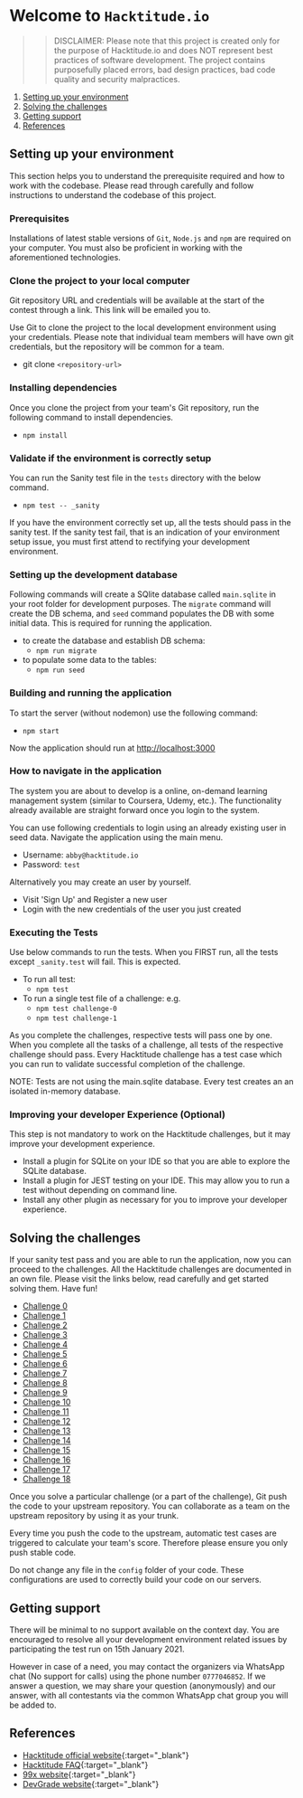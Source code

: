 # Welcome to `Hacktitude.io`

>>DISCLAIMER: Please note that this project is created only for the purpose of Hacktitude.io and does NOT represent best practices of software development. The project contains purposefully placed errors, bad design practices, bad code quality and security malpractices.

1. [Setting up your environment](#setting-up-your-environment)
1. [Solving the challenges](#solving-the-challenges)
1. [Getting support](#getting-support)
1. [References](#references)

## Setting up your environment

This section helps you to understand the prerequisite required and how to work with the codebase. Please read through carefully and follow instructions to understand the codebase of this project.

### Prerequisites

Installations of latest stable versions of `Git`, `Node.js` and `npm` are required on your computer. You must also be proficient in working with the aforementioned technologies.

### Clone the project to your local computer

Git repository URL and credentials will be available at the start of the contest through a link. This link will be emailed you to.

Use Git to clone the project to the local development environment using your credentials. Please note that individual team members will have own git credentials, but the repository will be common for a team.

* git clone `<repository-url>`

### Installing dependencies

Once you clone the project from your team's Git repository, run the following command to install dependencies.

* `npm install`

### Validate if the environment is correctly setup

You can run the Sanity test file in the `tests` directory with the below command.

* `npm test -- _sanity`

If you have the environment correctly set up, all the tests should pass in the sanity test. If the sanity test fail, that is an indication of your environment setup issue, you must first attend to rectifying your development environment.

### Setting up the development database

Following commands will create a SQlite database called `main.sqlite` in your root folder for development purposes. The `migrate` command will create the DB schema, and `seed` command populates the DB with some initial data. This is required for running the application.

* to create the database and establish DB schema:
  * `npm run migrate`
* to populate some data to the tables:
  * `npm run seed`

### Building and running the application

To start the server (without nodemon) use the following command:

* `npm start`

Now the application should run at [http://localhost:3000](http://localhost:3000)

### How to navigate in the application

The system you are about to develop is a online, on-demand learning management system (similar to Coursera, Udemy, etc.). The functionality already available are straight forward once you login to the system.

You can use following credentials to login using an already existing user in seed data. Navigate the application using the main menu.

* Username: `abby@hacktitude.io`
* Password: `test`

Alternatively you may create an user by yourself.

* Visit 'Sign Up' and Register a new user
* Login with the new credentials of the user you just created

### Executing the Tests

Use below commands to run the tests. When you FIRST run, all the tests except `_sanity.test` will fail. This is expected.

* To run all test:
  * `npm test`
* To run a single test file of a challenge: e.g.
  * `npm test challenge-0`
  * `npm test challenge-1`

As you complete the challenges, respective tests will pass one by one. When you complete all the tasks of a challenge, all tests of the respective challenge should pass. Every Hacktitude challenge has a test case which you can run to validate successful completion of the challenge.

NOTE: Tests are not using the main.sqlite database. Every test creates an an isolated in-memory database.

### Improving your developer Experience (Optional)

This step is not mandatory to work on the Hacktitude challenges, but it may improve your development experience.  

* Install a plugin for SQLite on your IDE so that you are able to explore the SQLite database.
* Install a plugin for JEST testing on your IDE. This may allow you to run a test without depending on command line.
* Install any other plugin as necessary for you to improve your developer experience.

## Solving the challenges

If your sanity test pass and you are able to run the application, now you can proceed to the challenges. All the Hacktitude challenges are documented in an own file. Please visit the links below, read carefully and get started solving them. Have fun!

* [Challenge 0](./challenge-0.md)
* [Challenge 1](./challenge-1.md)
* [Challenge 2](./challenge-2.md)
* [Challenge 3](./challenge-3.md)
* [Challenge 4](./challenge-4.md)
* [Challenge 5](./challenge-5.md)
* [Challenge 6](./challenge-6.md)
* [Challenge 7](./challenge-7.md)
* [Challenge 8](./challenge-8.md)
* [Challenge 9](./challenge-9.md)
* [Challenge 10](./challenge-10.md)
* [Challenge 11](./challenge-11.md)
* [Challenge 12](./challenge-12.md)
* [Challenge 13](./challenge-13.md)
* [Challenge 14](./challenge-14.md)
* [Challenge 15](./challenge-15.md)
* [Challenge 16](./challenge-16.md)
* [Challenge 17](./challenge-17.md)
* [Challenge 18](./challenge-18.md)

Once you solve a particular challenge (or a part of the challenge), Git push the code to your upstream repository. You can collaborate as a team on the upstream repository by using it as your trunk.

Every time you push the code to the upstream, automatic test cases are triggered to calculate your team's score. Therefore please ensure you only push stable code.

Do not change any file in the `config` folder of your code. These configurations are used to correctly build your code on our servers.

## Getting support

There will be minimal to no support available on the context day. You are encouraged to resolve all your development environment related issues by participating the test run on 15th January 2021.

However in case of a need, you may contact the organizers via WhatsApp chat (No support for calls) using the phone number `0777046852`. If we answer a question, we may share your question (anonymously) and our answer, with all contestants via the common WhatsApp chat group you will be added to.

## References

* [Hacktitude official website](https://www.hacktitude.io){:target="_blank"}
* [Hacktitude FAQ](https://www.hacktitude.io/faq){:target="_blank"}
* [99x website](https://99x.io){:target="_blank"}
* [DevGrade website](https://devgrade.io/){:target="_blank"}

